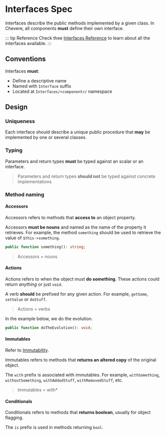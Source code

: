 # Interfaces Spec

Interfaces describe the public methods implemented by a given class. In Chevere, all components **must** define their own interface.

::: tip Reference
Check thee [Interfaces Reference](./../../reference/interfaces.md) to learn about all the interfaces available.
:::

## Conventions

Interfaces **must**:

* Define a descriptive name
* Named with `Interface` suffix
* Located at `Interfaces/<component>/` namespace

## Design

### Uniqueness

Each interface should describe a unique public procedure that **may** be implemented by one or several classes.

### Typing

Parameters and return types **must** be typed against an scalar or an interface.

> Parameters and return types **should not** be typed against concrete implementations

### Method naming

#### Accessors

Accessors refers to methods that **access to** an object property.

Accessors **must be nouns** and named as the name of the property it retrieves. For example, the method `something` should be used to retrieve the value of `$this->something`.

```php
public function something(): string;
```

> Accessors = nouns

#### Actions

Actions refers to when the object must **do something**. These actions could return _anything_ or just `void`.

A verb **should** be prefixed for any given action. For example, `getSome`, `setValue` or `doStuff`.

> Actions = verbs

In the example below, we do the evolution.

```php
public function doTheEvolution(): void;
```

#### Immutables

Refer to [Immutability](./immutability.md).

Immutables refers to methods that **returns an altered copy** of the original object.

The `with` prefix is associated with immutables. For example, `withSomething`, `withoutSomething`, `withAddedStuff`, `withRemovedStuff`, etc.

> Immutables = with*

#### Conditionals

Conditionals refers to methods that **returns boolean**, usually for object flagging.

The `is` prefix is used in methods returning `bool`.
